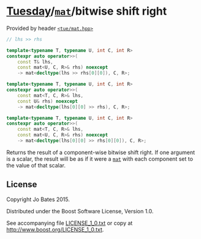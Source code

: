 [Tuesday](../../../README.md)/[`mat`](../../headers/mat.md)/bitwise shift right
===============================================================================
Provided by header [`<tue/mat.hpp>`](../../headers/mat.md)

```c++
// lhs >> rhs

template<typename T, typename U, int C, int R>
constexpr auto operator>>(
    const T& lhs,
    const mat<U, C, R>& rhs) noexcept
    -> mat<decltype(lhs >> rhs[0][0]), C, R>;

template<typename T, typename U, int C, int R>
constexpr auto operator>>(
    const mat<T, C, R>& lhs,
    const U& rhs) noexcept
    -> mat<decltype(lhs[0][0] >> rhs), C, R>;

template<typename T, typename U, int C, int R>
constexpr auto operator>>(
    const mat<T, C, R>& lhs,
    const mat<U, C, R>& rhs) noexcept
    -> mat<decltype(lhs[0][0] >> rhs[0][0]), C, R>;
```

Returns the result of a component-wise bitwise shift right. If one argument is a
scalar, the result will be as if it were a [`mat`](../../headers/mat.md) with
each component set to the value of that scalar.

License
-------
Copyright Jo Bates 2015.

Distributed under the Boost Software License, Version 1.0.

See accompanying file [LICENSE_1_0.txt](../../../LICENSE_1_0.txt) or copy at
http://www.boost.org/LICENSE_1_0.txt.
